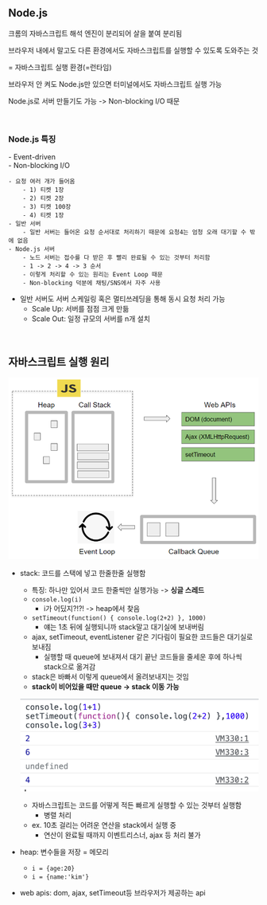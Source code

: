 <h2>Node.js</h2>
크롬의 자바스크립트 해석 엔진이 분리되어 살을 붙여 분리됨

브라우저 내에서 말고도 다른 환경에서도 자바스크립트를 실행할 수 있도록 도와주는 것

= 자바스크립트 실행 환경(=런타임)

브라우저 안 켜도 Node.js만 있으면 터미널에서도 자바스크립트 실행 가능

Node.js로 서버 만들기도 가능 -> Non-blocking I/O 때문

<br>

<h3>Node.js 특징</h3>
- Event-driven <br>
- Non-blocking I/O

    - 요청 여러 개가 들어옴
        - 1) 티켓 1장
        - 2) 티켓 2장
        - 3) 티켓 100장
        - 4) 티켓 1장
    - 일반 서버
        - 일반 서버는 들어온 요청 순서대로 처리하기 때문에 요청4는 엄청 오래 대기할 수 밖에 없음
    - Node.js 서버
        - 노드 서버는 접수를 다 받은 후 빨리 완료될 수 있는 것부터 처리함
        - 1 -> 2 -> 4 -> 3 순서
        - 이렇게 처리할 수 있는 원리는 Event Loop 때문
        - Non-blocking 덕분에 채팅/SNS에서 자주 사용

- 일반 서버도 서버 스케일링 혹은 멀티쓰레딩을 통해 동시 요청 처리 가능
    - Scale Up: 서버를 점점 크게 만듦
    - Scale Out: 일정 규모의 서버를 n개 설치


<br>

<h2>자바스크립트 실행 원리</h2>

![](2022-10-14-09-33-58.png)

- stack: 코드를 스택에 넣고 한줄한줄 실행함
    - 특징: 하나만 있어서 코드 한줄씩만 실행가능 -> **싱글 스레드**
    - ```console.log(i)```
        - i가 어딨지?!?! -> heap에서 찾음
    - ``` setTimeout(function() { console.log(2+2) }, 1000) ```
        - 얘는 1초 뒤에 실행되니까 stack말고 대기실에 보내버림
    - ajax, setTimeout, eventListener 같은 기다림이 필요한 코드들은 대기실로 보내짐
        - 실행할 때 queue에 보내져서 대기 끝난 코드들을 줄세운 후에 하나씩 stack으로 옮겨감
    - stack은 바빠서 이렇게 queue에서 올려보내지는 것임
    - **stack이 비어있을 때만 queue -> stack 이동 가능**

    ![](2022-10-14-09-42-38.png)
    - 자바스크립트는 코드를 어떻게 적든 빠르게 실행할 수 있는 것부터 실행함
        - 병렬 처리
    - ex. 10초 걸리는 어려운 연산을 stack에서 실행 중
        - 연산이 완료될 때까지 이벤트리스너, ajax 등 처리 불가
- heap: 변수들을 저장 = 메모리
    - ``` i = {age:20} ```
    - ``` i = {name:'kim'} ```
- web apis: dom, ajax, setTimeout등 브라우저가 제공하는 api

<br>


